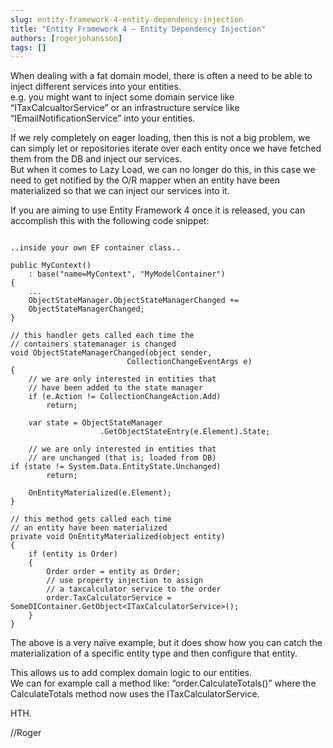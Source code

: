 ```yaml
---
slug: entity-framework-4-entity-dependency-injection
title: "Entity Framework 4 – Entity Dependency Injection"
authors: [rogerjohansson]
tags: []
---
```

When dealing with a fat domain model, there is often a need to be able to inject different services into your entities.  
e.g. you might want to inject some domain service like “ITaxCalcualtorService” or an infrastructure service like “IEmailNotificationService” into your entities.

<!-- truncate -->

If we rely completely on eager loading, then this is not a big problem, we can simply let or repositories iterate over each entity once we have fetched them from the DB and inject our services.  
But when it comes to Lazy Load, we can no longer do this, in this case we need to get notified by the O/R mapper when an entity have been materialized so that we can inject our services into it.

If you are aiming to use Entity Framework 4 once it is released, you can accomplish this with the following code snippet:

```

..inside your own EF container class..

public MyContext()
    : base("name=MyContext", "MyModelContainer")
{
    ...
    ObjectStateManager.ObjectStateManagerChanged +=
    ObjectStateManagerChanged;
}

// this handler gets called each time the
// containers statemanager is changed
void ObjectStateManagerChanged(object sender,
                          CollectionChangeEventArgs e)
{
    // we are only interested in entities that
    // have been added to the state manager
    if (e.Action != CollectionChangeAction.Add)
        return;

    var state = ObjectStateManager
                    .GetObjectStateEntry(e.Element).State;

    // we are only interested in entities that
    // are unchanged (that is; loaded from DB)
if (state != System.Data.EntityState.Unchanged)
        return;

    OnEntityMaterialized(e.Element);
}

// this method gets called each time
// an entity have been materialized
private void OnEntityMaterialized(object entity)
{
    if (entity is Order)
    {
        Order order = entity as Order;
        // use property injection to assign 
        // a taxcalculator service to the order
        order.TaxCalculatorService =
SomeDIContainer.GetObject<ITaxCalculatorService>();
    }
}
```

The above is a very naïve example, but it does show how you can catch the materialization of a specific entity type and then configure that entity.

This allows us to add complex domain logic to our entities.  
We can for example call a method like: “order.CalculateTotals()” where the CalculateTotals method now uses the ITaxCalculatorService.

HTH.

//Roger
